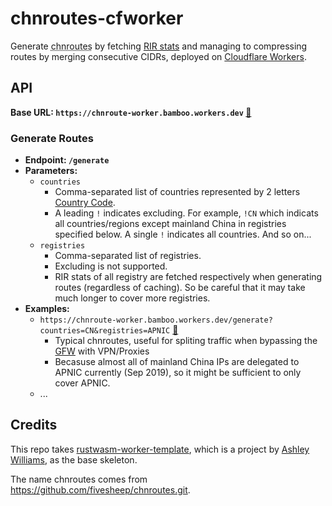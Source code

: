 # chnroutes-cfworker
Generate <abbr title="routes of mainland China">chnroutes</abbr> by fetching [RIR stats](https://www.apnic.net/about-apnic/corporate-documents/documents/resource-guidelines/rir-statistics-exchange-format/) and managing to compressing routes by merging consecutive CIDRs, deployed on [Cloudflare Workers](https://workers.cloudflare.com/). 

## API
**Base URL: `https://chnroute-worker.bamboo.workers.dev` [🔗](https://chnroute-worker.bamboo.workers.dev)**

### Generate Routes
- **Endpoint: `/generate`**
- **Parameters:**
    - `countries`
        - Comma-separated list of countries represented by 2 letters [Country Code](https://en.wikipedia.org/wiki/ISO_3166-1_alpha-2).
        - A leading `!` indicates excluding. For example, `!CN` which indicats all countries/regions except mainland China in registries specified below. A single `!` indicates all countries. And so on...
    - `registries`
        - Comma-separated list of registries. 
        - Excluding is not supported.
        - RIR stats of all registry are fetched respectively when generating routes (regardless of caching). So be careful that it may take much longer to cover more registries.
- **Examples:**
    - `https://chnroute-worker.bamboo.workers.dev/generate?countries=CN&registries=APNIC` [🔗](https://chnroute-worker.bamboo.workers.dev/generate?countries=CN&registries=APNIC)
        - Typical chnroutes, useful for spliting traffic when bypassing the [GFW](https://en.wikipedia.org/wiki/Great_Firewall) with VPN/Proxies 
        - Becasuse almost all of mainland China IPs are delegated to APNIC currently (Sep 2019), so it might be sufficient to only cover APNIC.
    - ...



## Credits
This repo takes [rustwasm-worker-template](https://github.com/cloudflare/rustwasm-worker-template), which is a project by [Ashley Williams](https://github.com/ashleygwilliams), as the base skeleton.

The name chnroutes comes from https://github.com/fivesheep/chnroutes.git.